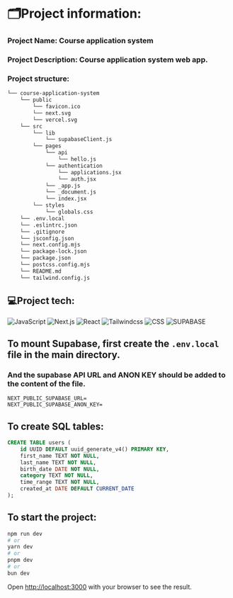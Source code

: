 # 🗂️Project information:
### Project Name: Course application system 
### Project Description: Course application system web app.

### Project structure:
```bash
└── course-application-system
    └── public
        └── favicon.ico
        └── next.svg
        └── vercel.svg
    └── src
        └── lib
            └── supabaseClient.js
        └── pages
            └── api
                └── hello.js
            └── authentication
                └── applications.jsx
                └── auth.jsx
            └── _app.js
            └── _document.js
            └── index.jsx
        └── styles
            └── globals.css
    └── .env.local
    └── .eslintrc.json
    └── .gitignore
    └── jsconfig.json
    └── next.config.mjs
    └── package-lock.json
    └── package.json
    └── postcss.config.mjs
    └── README.md
    └── tailwind.config.js
```

## 💻Project tech:

![JavaScript](https://img.shields.io/badge/java%20script-%23223300.svg?style=for-the-badge&logo=javascript&logoColor=%23F7DF1E)
![Next.js](https://img.shields.io/badge/next.js-%23101010.svg?style=for-the-badge&logo=next.js&logoColor=%23ffffff)
![React](https://img.shields.io/badge/react-%2320232a.svg?style=for-the-badge&logo=react&logoColor=%2361DAFB)
![Tailwindcss](https://img.shields.io/badge/tailwindcss-%23202366.svg?style=for-the-badge&logo=tailwindcss&logoColor=white)
![CSS](https://img.shields.io/badge/css-%231572B6.svg?style=for-the-badge&logo=css3&logoColor=white)
![SUPABASE](https://img.shields.io/badge/supabase-%233DCF8E.svg?style=for-the-badge&logo=supabase&logoColor=white)

## To mount Supabase, first create the `.env.local` file in the main directory.
### And the supabase API URL and ANON KEY should be added to the content of the file.

```env
NEXT_PUBLIC_SUPABASE_URL=
NEXT_PUBLIC_SUPABASE_ANON_KEY=
```

## To create SQL tables:

```sql
CREATE TABLE users (
    id UUID DEFAULT uuid_generate_v4() PRIMARY KEY,
    first_name TEXT NOT NULL,
    last_name TEXT NOT NULL,
    birth_date DATE NOT NULL,
    category TEXT NOT NULL,
    time_range TEXT NOT NULL,
    created_at DATE DEFAULT CURRENT_DATE
);
```

## To start the project:

```bash
npm run dev
# or
yarn dev
# or
pnpm dev
# or
bun dev
```

Open [http://localhost:3000](http://localhost:3000) with your browser to see the result.